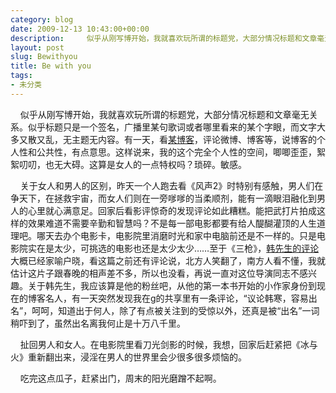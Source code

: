 ```yaml
---
category: blog
date: 2009-12-13 10:43:00+00:00
description:     似乎从刚写博开始，我就喜欢玩所谓的标题党，大部分情况标题和文章毫无关系。
layout: post
slug: Bewithyou
title: Be with you
tags:
- 未分类
---
```


    似乎从刚写博开始，我就喜欢玩所谓的标题党，大部分情况标题和文章毫无关系。似乎标题只是一个签名，广播里某句歌词或者哪里看来的某个字眼，而文字大多又散又乱，无主题无内容。有一天，看[某博客](http://huyong.blog.sohu.com/136458493.html)，评论微博、博客等，说博客的个人性和公共性，有点意思。这样说来，我的这个完全个人性的空间，唧唧歪歪，絮絮叨叨，也无大碍。这算是女人的一点特权吗？琐碎。敏感。

    关于女人和男人的区别，昨天一个人跑去看《风声2》时特别有感触，男人们在争天下，在拯救宇宙，而女人们则在一旁嗲嗲的当柔顺剂，能有一滴眼泪融化到男人的心里就心满意足。回家后看影评惊奇的发现评论如此糟糕。能把武打片拍成这样的效果难道不需要辛勤和智慧吗？不是每一部电影都要有给人醍醐灌顶的人生道理吧。哪天去办个电影卡，电影院里消磨时光和家中电脑前还是不一样的。只是电影院实在是太少，可挑选的电影也还是太少太少……至于《三枪》，[韩先生的评论](http://blog.sina.com.cn/s/blog_4701280b0100g801.html)大概已经家喻户晓，看这篇之前还有评论说，北方人笑翻了，南方人看不懂，我就估计这片子跟春晚的相声差不多，所以也没看，再说一直对这位导演同志不感兴趣。关于韩先生，我应该算是他的粉丝吧，从他的第一本书开始的小作家身份到现在的博客名人，有一天突然发现我在g的共享里有一条评论，“议论韩寒，容易出名”，呵呵，知道出于何人，除了有点被关注到的受惊以外，还真是被“出名”一词稍吓到了，虽然出名离我何止是十万八千里。

    扯回男人和女人。在电影院里看刀光剑影的时候，我想，回家后赶紧把《冰与火》重新翻出来，浸淫在男人的世界里会少很多很多烦恼的。

    吃完这点瓜子，赶紧出门，周末的阳光磨蹭不起啊。
